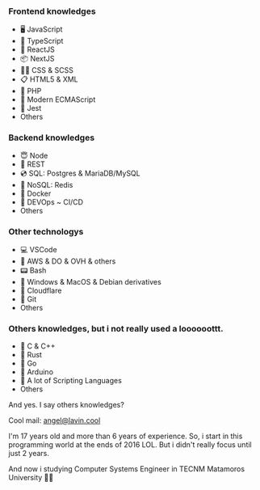 ### Frontend knowledges
- 🖥️ JavaScript
- 🙈 TypeScript
- 👀 ReactJS
- 📦 NextJS
- 👨‍💻 CSS & SCSS
- 📋 HTML5 & XML
- 🐘 PHP
- 🔌 Modern ECMAScript
- 🏹 Jest
- Others

### Backend knowledges
- 😇 Node
- 📍 REST
- 💿 SQL: Postgres & MariaDB/MySQL 
- 🚂 NoSQL: Redis
- 🐳 Docker
- 🦾 DEVOps ~ CI/CD
- Others

### Other technologys
- 💻 VSCode
- 🥑 AWS & DO & OVH & others
- 📟 Bash
- 🧐 Windows & MacOS & Debian derivatives
- 🧡 Cloudflare 
- 💼 Git
- Others

### Others knowledges, but i not really used a loooooottt.
- 📡 C & C++
- 🦀 Rust
- 🦫 Go
- 🤖 Arduino
- 📜 A lot of Scripting Languages
- Others

And yes. I say others knowledges?

Cool mail: angel@lavin.cool

I'm 17 years old and more than 6 years of experience. So, i start in this programming world at the ends of 2016 LOL. But i didn't really focus until just 2 years.

And now i studying Computer Systems Engineer in TECNM Matamoros University 👨‍🎓
